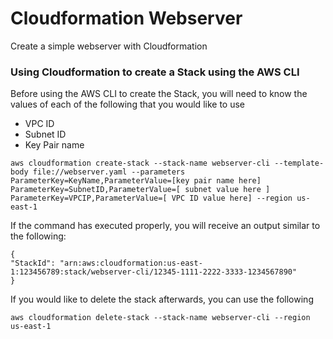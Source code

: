 # Cloudformation Webserver

Create a simple webserver with Cloudformation

### Using Cloudformation to create a Stack using the AWS CLI

Before using the AWS CLI to create the Stack, you will need to know the values of each of the following that you would like to use

* VPC ID
* Subnet ID
* Key Pair name

```
aws cloudformation create-stack --stack-name webserver-cli --template-body file://webserver.yaml --parameters ParameterKey=KeyName,ParameterValue=[key pair name here] ParameterKey=SubnetID,ParameterValue=[ subnet value here ] ParameterKey=VPCIP,ParameterValue=[ VPC ID value here] --region us-east-1
```

If the command has executed properly, you will receive an output similar to the following:

```
{
"StackId": "arn:aws:cloudformation:us-east-1:123456789:stack/webserver-cli/12345-1111-2222-3333-1234567890"
}
```

If you would like to delete the stack afterwards, you can use the following

```
aws cloudformation delete-stack --stack-name webserver-cli --region us-east-1
```


